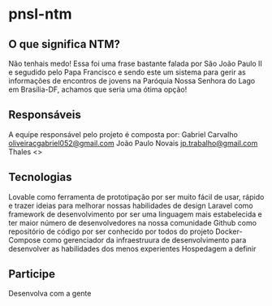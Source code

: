 # pnsl-ntm

## O que significa NTM?

Não tenhais medo! Essa foi uma frase bastante falada por São João Paulo II e segudido pelo Papa Francisco e sendo este um sistema para gerir as informações de encontros de jovens na Paróquia Nossa Senhora do Lago em Brasília-DF, achamos que seria uma ótima opção!

## Responsáveis

A equipe responsável pelo projeto é composta por:
Gabriel Carvalho <oliveiracgabriel052@gmail.com>
João Paulo Novais <jp.trabalho@gmail.com>
Thales <>

## Tecnologias

Lovable como ferramenta de prototipação por ser muito fácil de usar, rápido e trazer ideias para melhorar nossas habilidades de design
Laravel como framework de desenvolvimento por ser uma linguagem mais estabelecida e ter maior número de desenvolvedores na nossa comunidade
Github como repositório de código por ser conhecido por todos do projeto
Docker-Compose como gerenciador da infraestruura de desenvolvimento para desenvolver as habilidades dos menos experientes
Hospedagem a definir

## Participe

Desenvolva com a gente
